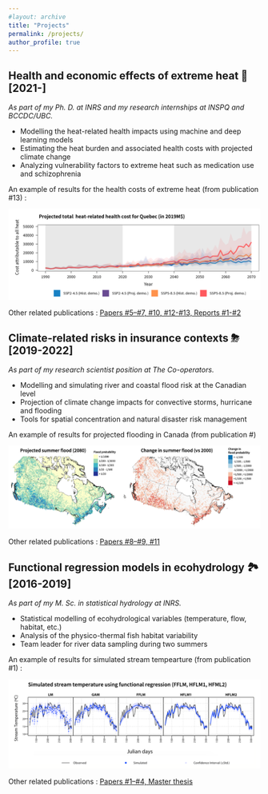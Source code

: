 ```yaml
---
#layout: archive
title: "Projects"
permalink: /projects/
author_profile: true
---
```


Health and economic effects of extreme heat 🌇 [2021-]
-------------------

*As part of my Ph. D. at INRS and my research internships at INSPQ and BCCDC/UBC.*

- Modelling the heat-related health impacts using machine and deep learning models
- Estimating the heat burden and associated health costs with projected climate change
- Analyzing vulnerability factors to extreme heat such as medication use and schizophrenia 

An example of results for the health costs of extreme heat (from publication #13) : 

<img src = "/../files/fig_proj_3.png" />

Other related publications : [Papers #5–#7, #10, #12-#13, Reports #1-#2](https://jeremieboudreault.github.io/publications/)


Climate-related risks in insurance contexts ⛈ [2019-2022] 
-------------------

*As part of my research scientist position at The Co-operators.*

- Modelling and simulating river and coastal flood risk at the Canadian level
- Projection of climate change impacts for convective storms, hurricane and flooding
- Tools for spatial concentration and natural disaster risk management

An example of results for projected flooding in Canada (from publication #)

<img src = "/../files/fig_proj_2.png" />

Other related publications : [Papers #8–#9, #11](https://jeremieboudreault.github.io/publications/)


Functional regression models in ecohydrology 🏞 [2016-2019] 
------------------ 

*As part of my M. Sc. in statistical hydrology at INRS.*

- Statistical modelling of ecohydrological variables (temperature, flow, habitat, etc.)
- Analysis of the physico-thermal fish habitat variability
- Team leader for river data sampling during two summers

An example of results for simulated stream tempearture (from publication #1) : 

<img src = "/../files/fig_proj_1.png" />

Other related publications : [Papers #1–#4, Master thesis](https://jeremieboudreault.github.io/publications/)
